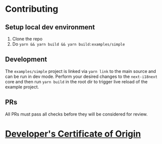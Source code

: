 # Contributing

## Setup local dev environment

1. Clone the repo
2. Do `yarn && yarn build && yarn build:examples/simple`

## Development

The `examples/simple` project is linked via `yarn link` to the main source and can be run in dev mode. Perform your desired changes to the `next-i18next` core and then run `yarn build` in the root dir to trigger live reload of the example project.

## PRs

All PRs must pass all checks before they will be considered for review.

# [Developer's Certificate of Origin](https://github.com/i18next/i18next/blob/master/CONTRIBUTING.md)